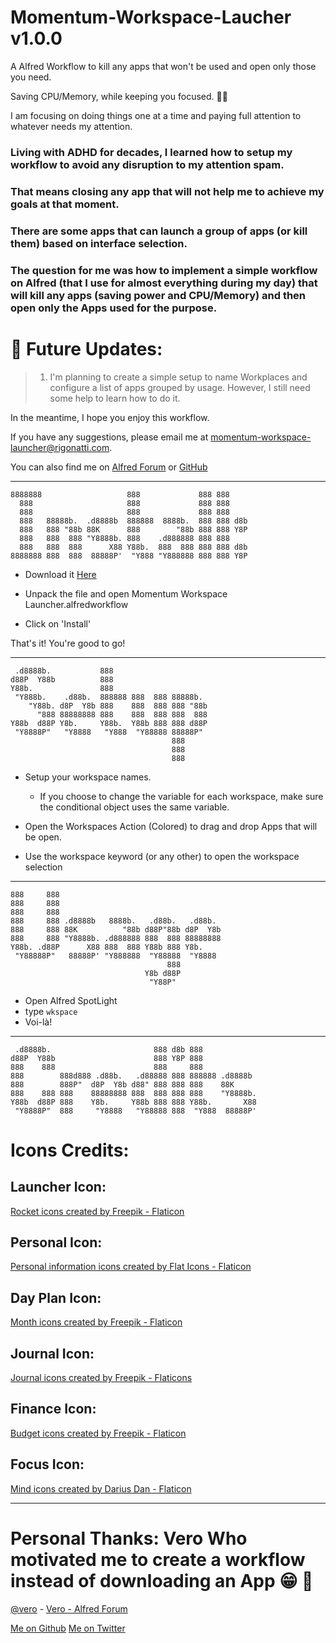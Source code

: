# Momentum-Workspace-Laucher v1.0.0

 A Alfred Workflow to kill any apps that won't be used and open only those you need.  

 Saving CPU/Memory, while keeping you focused. 🧘‍♂️

I am focusing on doing things one at a time and paying full attention to whatever needs my attention. 

### Living with ADHD for decades, I learned how to setup my workflow to avoid any disruption to my attention spam. 

### That means closing any app that will not help me to achieve my goals at that moment.

### There are some apps that can launch a group of apps (or kill them) based on interface selection.

### The question for me was how to implement a simple workflow on Alfred (that I use for almost everything during my day) that will kill any apps (saving power and CPU/Memory) and then open only the Apps used for the purpose. 


#  🐾 Future Updates:

> 1. I'm planning to create a simple setup to name Workplaces and configure a list of apps grouped by usage. However, I still need some help to learn how to do it.

In the meantime, I hope you enjoy this workflow.

If you have any suggestions, please email me at momentum-workspace-launcher@rigonatti.com.

You can also find me on [Alfred Forum](https://www.alfredforum.com/profile/52317-rigonatti/) or [GitHub](https://github.com/RIGONATTI)



---



```
8888888                   888             888 888     
  888                     888             888 888     
  888                     888             888 888     
  888   88888b.  .d8888b  888888  8888b.  888 888 d8b 
  888   888 "88b 88K      888        "88b 888 888 Y8P 
  888   888  888 "Y8888b. 888    .d888888 888 888     
  888   888  888      X88 Y88b.  888  888 888 888 d8b 
8888888 888  888  88888P'  "Y888 "Y888888 888 888 Y8P 
```


* Download it [Here](https://github.com/rigonatti/momentum-workspace-launcher)

* Unpack the file and open Momentum Workspace Launcher.alfredworkflow 

* Click on 'Install' 


That's it! You're good to go!


----
```
 .d8888b.           888                      
d88P  Y88b          888                      
Y88b.               888                      
 "Y888b.    .d88b.  888888 888  888 88888b.  
    "Y88b. d8P  Y8b 888    888  888 888 "88b 
      "888 88888888 888    888  888 888  888 
Y88b  d88P Y8b.     Y88b.  Y88b 888 888 d88P 
 "Y8888P"   "Y8888   "Y888  "Y88888 88888P"  
                                    888      
                                    888      
                                    888 
```



* Setup your workspace names.

  - If you choose to change the variable for each workspace, make sure the conditional object uses the same variable.

* Open the Workspaces Action (Colored) to drag and drop Apps that will be open.

* Use the workspace keyword (or any other) to open the workspace selection



-----


```
888     888                                     
888     888                                     
888     888                                     
888     888 .d8888b   8888b.   .d88b.   .d88b.  
888     888 88K          "88b d88P"88b d8P  Y8b 
888     888 "Y8888b. .d888888 888  888 88888888 
Y88b. .d88P      X88 888  888 Y88b 888 Y8b.     
 "Y88888P"   88888P' "Y888888  "Y88888  "Y8888  
                                   888          
                              Y8b d88P          
                               "Y88P"           
```

* Open Alfred SpotLight
* type `wkspace`
* Voi-là! 


___
                                                      



```
 .d8888b.                       888 d8b 888             
d88P  Y88b                      888 Y8P 888             
888    888                      888     888             
888        888d888 .d88b.   .d88888 888 888888 .d8888b  
888        888P"  d8P  Y8b d88" 888 888 888    88K      
888    888 888    88888888 888  888 888 888    "Y8888b. 
Y88b  d88P 888    Y8b.     Y88b 888 888 Y88b.       X88 
 "Y8888P"  888     "Y8888   "Y88888 888  "Y888  88888P' 
```                                                            
                                                            

# Icons Credits: 

## Launcher Icon:
[Rocket icons created by Freepik - Flaticon](https://www.flaticon.com/free-icons/rocket)

## Personal Icon:
[Personal information icons created by Flat Icons - Flaticon](https://www.flaticon.com/free-icons/personal-information) 

## Day Plan Icon: 
[Month icons created by Freepik - Flaticon](https://www.flaticon.com/free-icons/month) 

## Journal Icon: 
[Journal icons created by Freepik - Flaticons](https://www.flaticon.com/free-icons/journal) 

## Finance Icon:
[Budget icons created by Freepik - Flaticon](https://www.flaticon.com/free-icons/budget) 

## Focus Icon: 
[Mind icons created by Darius Dan - Flaticon](https://www.flaticon.com/free-icons/mind) 

---

# Personal Thanks: Vero  Who motivated me to create a workflow instead of downloading an App 😁 👏
[@vero](http://twitter.com/vero) -
[Vero - Alfred Forum](https://www.alfredforum.com/profile/1-vero/)


[Me on Github](https://github.com/rigonatti)
[Me on Twitter](https://twitter.com/rigonatti)


